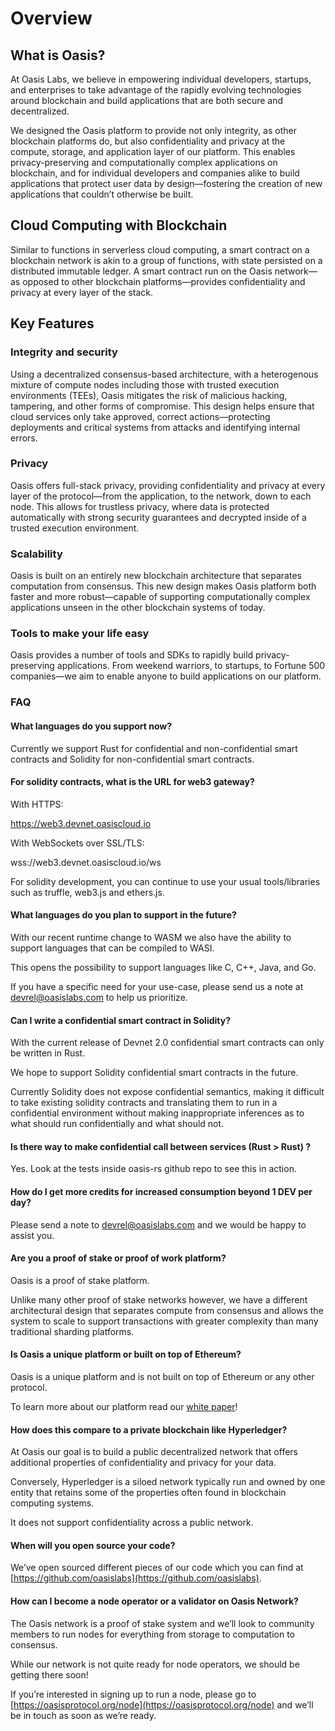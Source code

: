 # Overview

## What is Oasis?

At Oasis Labs, we believe in empowering individual developers, startups, and enterprises to take advantage of the rapidly evolving technologies around blockchain and build applications that are both secure and decentralized.

We designed the Oasis platform to provide not only integrity, as other blockchain platforms do, but also confidentiality and privacy at the compute, storage, and application layer of our platform. This enables privacy-preserving and computationally complex applications on blockchain, and for individual developers and companies alike to build applications that protect user data by design—fostering the creation of new applications that couldn’t otherwise be built.

## Cloud Computing with Blockchain

Similar to functions in serverless cloud computing, a smart contract on a blockchain network is akin to a group of functions, with state persisted on a distributed immutable ledger. A smart contract run on the Oasis network—as opposed to other blockchain platforms—provides confidentiality and privacy at every layer of the stack.

## Key Features

### Integrity and security

Using a decentralized consensus-based architecture, with a heterogenous mixture of compute nodes including those with trusted execution environments (TEEs), Oasis mitigates the risk of malicious hacking, tampering, and other forms of compromise. This design helps ensure that cloud services only take approved, correct actions—protecting deployments and critical systems from attacks and identifying internal errors.

### Privacy

Oasis offers full-stack privacy, providing confidentiality and privacy at every layer of the protocol—from the application, to the network, down to each node. This allows for trustless privacy, where data is protected automatically with strong security guarantees and decrypted inside of a trusted execution environment.

### Scalability

Oasis is built on an entirely new blockchain architecture that separates computation from consensus. This new design makes Oasis platform both faster and more robust—capable of supporting computationally complex applications unseen in the other blockchain systems of today.

### Tools to make your life easy

Oasis provides a number of tools and SDKs to rapidly build privacy-preserving applications. From weekend warriors, to startups, to Fortune 500 companies—we aim to enable anyone to build applications on our platform.

### FAQ

#### What languages do you support now?

Currently we support Rust for confidential and non-confidential smart contracts and Solidity for non-confidential smart contracts. 

#### For solidity contracts, what is the URL for web3 gateway? 

With HTTPS: 

https://web3.devnet.oasiscloud.io

With WebSockets over SSL/TLS:

wss://web3.devnet.oasiscloud.io/ws

For solidity development, you can continue to use your usual tools/libraries such as truffle, web3.js and ethers.js.

#### What languages do you plan to support in the future?

With our recent runtime change to WASM we also have the ability to support languages that can be compiled to WASI. 

This opens the possibility to support languages like C, C++, Java, and Go. 

If you have a specific need for your use-case, please send us a note at devrel@oasislabs.com to help us prioritize.

#### Can I write a confidential smart contract in Solidity?

With the current release of Devnet 2.0 confidential smart contracts can only be written in Rust. 

We hope to support Solidity confidential smart contracts in the future.  

Currently Solidity does not expose confidential semantics, making it difficult to take existing solidity contracts and translating them to run in a confidential environment without making inappropriate inferences as to what should run confidentially and what should not.

#### Is there way to make confidential call between services (Rust > Rust) ?

Yes.  Look at the tests inside oasis-rs github repo to see this in action. 

#### How do I get more credits for increased consumption beyond 1 DEV per day?

Please send a note to devrel@oasislabs.com and we would be happy to assist you.

#### Are you a proof of stake or proof of work platform?

Oasis is a proof of stake platform. 

Unlike many other proof of stake networks however, we have a different architectural design that separates compute from consensus and allows the system to scale to support transactions with greater complexity than many traditional sharding platforms.

#### Is Oasis a unique platform or built on top of Ethereum? 

Oasis is a unique platform and is not built on top of Ethereum or any other protocol. 

To learn more about our platform read our [white paper](https://oasisprotocol.org/whitepapers)!

#### How does this compare to a private blockchain like Hyperledger?

At Oasis our goal is to build a public decentralized network that offers additional properties of confidentiality and privacy for your data. 

Conversely, Hyperledger is a siloed network typically run and owned by one entity that retains some of the properties often found in blockchain computing systems. 

It does not support confidentiality across a public network.

#### When will you open source your code?

We’ve open sourced different pieces of our code which you can find at [https://github.com/oasislabs](https://github.com/oasislabs).

#### How can I become a node operator or a validator on Oasis Network?

The Oasis network is a proof of stake system and we’ll look to community members to run nodes for everything from storage to computation to consensus. 

While our network is not quite ready for node operators, we should be getting there soon! 

If you’re interested in signing up to run a node, please go to [https://oasisprotocol.org/node](https://oasisprotocol.org/node) and we’ll be in touch as soon as we’re ready.
